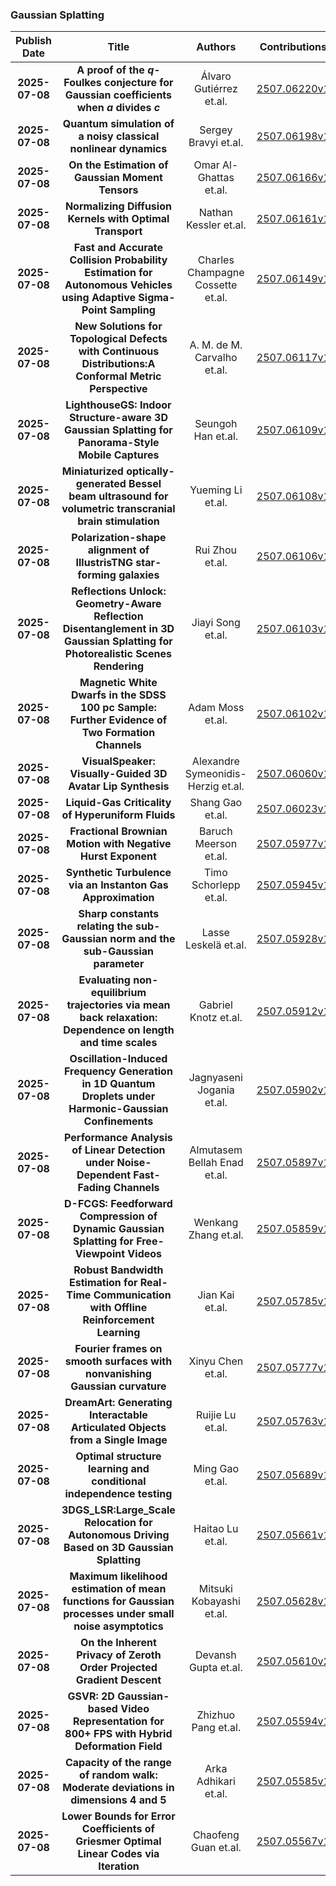 
### Gaussian Splatting
|Publish Date|Title|Authors|Contributions|PDF|Code|
| :---: | :---: | :---: | :---: | :---: | :---: |
|**2025-07-08**|**A proof of the $q$-Foulkes conjecture for Gaussian coefficients when $a$ divides $c$**|Álvaro Gutiérrez et.al.|[2507.06220v1](http://arxiv.org/abs/2507.06220v1)|null|
|**2025-07-08**|**Quantum simulation of a noisy classical nonlinear dynamics**|Sergey Bravyi et.al.|[2507.06198v1](http://arxiv.org/abs/2507.06198v1)|null|
|**2025-07-08**|**On the Estimation of Gaussian Moment Tensors**|Omar Al-Ghattas et.al.|[2507.06166v1](http://arxiv.org/abs/2507.06166v1)|null|
|**2025-07-08**|**Normalizing Diffusion Kernels with Optimal Transport**|Nathan Kessler et.al.|[2507.06161v1](http://arxiv.org/abs/2507.06161v1)|null|
|**2025-07-08**|**Fast and Accurate Collision Probability Estimation for Autonomous Vehicles using Adaptive Sigma-Point Sampling**|Charles Champagne Cossette et.al.|[2507.06149v1](http://arxiv.org/abs/2507.06149v1)|null|
|**2025-07-08**|**New Solutions for Topological Defects with Continuous Distributions:A Conformal Metric Perspective**|A. M. de M. Carvalho et.al.|[2507.06117v1](http://arxiv.org/abs/2507.06117v1)|null|
|**2025-07-08**|**LighthouseGS: Indoor Structure-aware 3D Gaussian Splatting for Panorama-Style Mobile Captures**|Seungoh Han et.al.|[2507.06109v1](http://arxiv.org/abs/2507.06109v1)|null|
|**2025-07-08**|**Miniaturized optically-generated Bessel beam ultrasound for volumetric transcranial brain stimulation**|Yueming Li et.al.|[2507.06108v1](http://arxiv.org/abs/2507.06108v1)|null|
|**2025-07-08**|**Polarization-shape alignment of IllustrisTNG star-forming galaxies**|Rui Zhou et.al.|[2507.06106v1](http://arxiv.org/abs/2507.06106v1)|null|
|**2025-07-08**|**Reflections Unlock: Geometry-Aware Reflection Disentanglement in 3D Gaussian Splatting for Photorealistic Scenes Rendering**|Jiayi Song et.al.|[2507.06103v1](http://arxiv.org/abs/2507.06103v1)|null|
|**2025-07-08**|**Magnetic White Dwarfs in the SDSS 100 pc Sample: Further Evidence of Two Formation Channels**|Adam Moss et.al.|[2507.06102v1](http://arxiv.org/abs/2507.06102v1)|null|
|**2025-07-08**|**VisualSpeaker: Visually-Guided 3D Avatar Lip Synthesis**|Alexandre Symeonidis-Herzig et.al.|[2507.06060v1](http://arxiv.org/abs/2507.06060v1)|null|
|**2025-07-08**|**Liquid-Gas Criticality of Hyperuniform Fluids**|Shang Gao et.al.|[2507.06023v1](http://arxiv.org/abs/2507.06023v1)|null|
|**2025-07-08**|**Fractional Brownian Motion with Negative Hurst Exponent**|Baruch Meerson et.al.|[2507.05977v1](http://arxiv.org/abs/2507.05977v1)|null|
|**2025-07-08**|**Synthetic Turbulence via an Instanton Gas Approximation**|Timo Schorlepp et.al.|[2507.05945v1](http://arxiv.org/abs/2507.05945v1)|null|
|**2025-07-08**|**Sharp constants relating the sub-Gaussian norm and the sub-Gaussian parameter**|Lasse Leskelä et.al.|[2507.05928v1](http://arxiv.org/abs/2507.05928v1)|null|
|**2025-07-08**|**Evaluating non-equilibrium trajectories via mean back relaxation: Dependence on length and time scales**|Gabriel Knotz et.al.|[2507.05912v1](http://arxiv.org/abs/2507.05912v1)|null|
|**2025-07-08**|**Oscillation-Induced Frequency Generation in 1D Quantum Droplets under Harmonic-Gaussian Confinements**|Jagnyaseni Jogania et.al.|[2507.05902v1](http://arxiv.org/abs/2507.05902v1)|null|
|**2025-07-08**|**Performance Analysis of Linear Detection under Noise-Dependent Fast-Fading Channels**|Almutasem Bellah Enad et.al.|[2507.05897v1](http://arxiv.org/abs/2507.05897v1)|null|
|**2025-07-08**|**D-FCGS: Feedforward Compression of Dynamic Gaussian Splatting for Free-Viewpoint Videos**|Wenkang Zhang et.al.|[2507.05859v1](http://arxiv.org/abs/2507.05859v1)|null|
|**2025-07-08**|**Robust Bandwidth Estimation for Real-Time Communication with Offline Reinforcement Learning**|Jian Kai et.al.|[2507.05785v1](http://arxiv.org/abs/2507.05785v1)|null|
|**2025-07-08**|**Fourier frames on smooth surfaces with nonvanishing Gaussian curvature**|Xinyu Chen et.al.|[2507.05777v1](http://arxiv.org/abs/2507.05777v1)|null|
|**2025-07-08**|**DreamArt: Generating Interactable Articulated Objects from a Single Image**|Ruijie Lu et.al.|[2507.05763v1](http://arxiv.org/abs/2507.05763v1)|null|
|**2025-07-08**|**Optimal structure learning and conditional independence testing**|Ming Gao et.al.|[2507.05689v1](http://arxiv.org/abs/2507.05689v1)|null|
|**2025-07-08**|**3DGS_LSR:Large_Scale Relocation for Autonomous Driving Based on 3D Gaussian Splatting**|Haitao Lu et.al.|[2507.05661v1](http://arxiv.org/abs/2507.05661v1)|null|
|**2025-07-08**|**Maximum likelihood estimation of mean functions for Gaussian processes under small noise asymptotics**|Mitsuki Kobayashi et.al.|[2507.05628v1](http://arxiv.org/abs/2507.05628v1)|null|
|**2025-07-08**|**On the Inherent Privacy of Zeroth Order Projected Gradient Descent**|Devansh Gupta et.al.|[2507.05610v2](http://arxiv.org/abs/2507.05610v2)|null|
|**2025-07-08**|**GSVR: 2D Gaussian-based Video Representation for 800+ FPS with Hybrid Deformation Field**|Zhizhuo Pang et.al.|[2507.05594v1](http://arxiv.org/abs/2507.05594v1)|null|
|**2025-07-08**|**Capacity of the range of random walk: Moderate deviations in dimensions 4 and 5**|Arka Adhikari et.al.|[2507.05585v1](http://arxiv.org/abs/2507.05585v1)|null|
|**2025-07-08**|**Lower Bounds for Error Coefficients of Griesmer Optimal Linear Codes via Iteration**|Chaofeng Guan et.al.|[2507.05567v1](http://arxiv.org/abs/2507.05567v1)|null|
